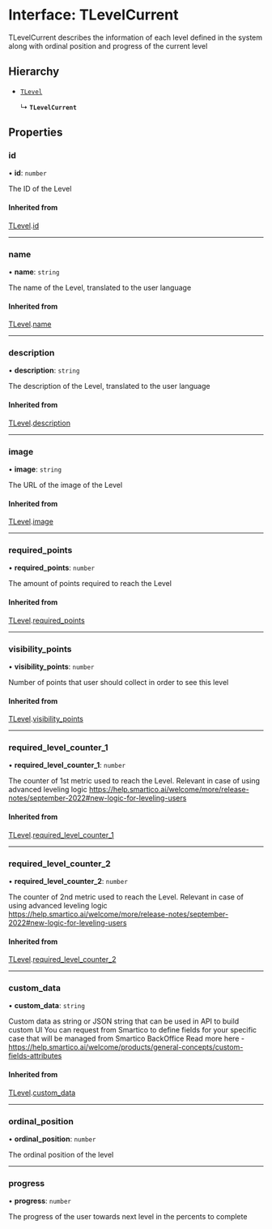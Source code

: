 # Interface: TLevelCurrent

TLevelCurrent describes the information of each level defined in the system along with ordinal position and progress of the current level

## Hierarchy

- [`TLevel`](TLevel.md)

  ↳ **`TLevelCurrent`**

## Properties

### id

• **id**: `number`

The ID of the Level

#### Inherited from

[TLevel](TLevel.md).[id](TLevel.md#id)

___

### name

• **name**: `string`

The name of the Level, translated to the user language

#### Inherited from

[TLevel](TLevel.md).[name](TLevel.md#name)

___

### description

• **description**: `string`

The description of the Level, translated to the user language

#### Inherited from

[TLevel](TLevel.md).[description](TLevel.md#description)

___

### image

• **image**: `string`

The URL of the image of the Level

#### Inherited from

[TLevel](TLevel.md).[image](TLevel.md#image)

___

### required\_points

• **required\_points**: `number`

The amount of points required to reach the Level

#### Inherited from

[TLevel](TLevel.md).[required_points](TLevel.md#required_points)

___

### visibility\_points

• **visibility\_points**: `number`

Number of points that user should collect in order to see this level

#### Inherited from

[TLevel](TLevel.md).[visibility_points](TLevel.md#visibility_points)

___

### required\_level\_counter\_1

• **required\_level\_counter\_1**: `number`

The counter of 1st metric used to reach the Level.
Relevant in case of using advanced leveling logic
https://help.smartico.ai/welcome/more/release-notes/september-2022#new-logic-for-leveling-users

#### Inherited from

[TLevel](TLevel.md).[required_level_counter_1](TLevel.md#required_level_counter_1)

___

### required\_level\_counter\_2

• **required\_level\_counter\_2**: `number`

The counter of 2nd metric used to reach the Level.
Relevant in case of using advanced leveling logic
https://help.smartico.ai/welcome/more/release-notes/september-2022#new-logic-for-leveling-users

#### Inherited from

[TLevel](TLevel.md).[required_level_counter_2](TLevel.md#required_level_counter_2)

___

### custom\_data

• **custom\_data**: `string`

Custom data as string or JSON string that can be used in API to build custom UI
You can request from Smartico to define fields for your specific case that will be managed from Smartico BackOffice
Read more here - https://help.smartico.ai/welcome/products/general-concepts/custom-fields-attributes

#### Inherited from

[TLevel](TLevel.md).[custom_data](TLevel.md#custom_data)

___

### ordinal\_position

• **ordinal\_position**: `number`

The ordinal position of the level

___

### progress

• **progress**: `number`

The progress of the user towards next level in the percents to complete

